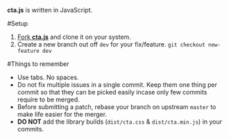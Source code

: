 **cta.js** is written in JavaScript.

#Setup
1. [Fork **cta.js**](https://help.github.com/articles/fork-a-repo) and clone it on your system.
2. Create a new branch out off `dev` for your fix/feature. `git checkout new-feature dev`

#Things to remember

- Use tabs. No spaces.
- Do not fix multiple issues in a single commit. Keep them one thing per commit so that they can be picked easily incase only few commits require to be merged.
- Before submitting a patch, rebase your branch on upstream `master` to make life easier for the merger.
- **DO NOT** add the library builds (`dist/cta.css` & `dist/cta.min.js`) in your commits.

